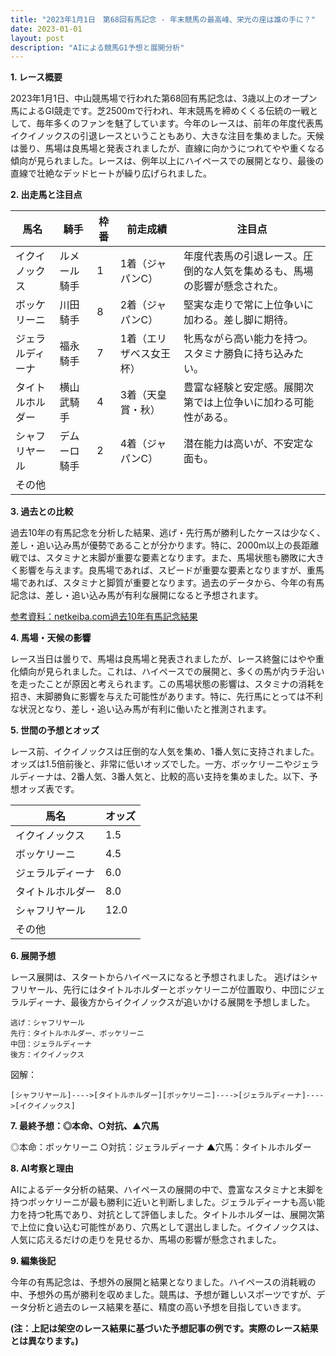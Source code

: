 ```yaml
---
title: "2023年1月1日　第68回有馬記念 - 年末競馬の最高峰、栄光の座は誰の手に？"
date: 2023-01-01
layout: post
description: "AIによる競馬G1予想と展開分析"
---
```


**1. レース概要**

2023年1月1日、中山競馬場で行われた第68回有馬記念は、3歳以上のオープン馬によるGI競走です。芝2500mで行われ、年末競馬を締めくくる伝統の一戦として、毎年多くのファンを魅了しています。今年のレースは、前年の年度代表馬イクイノックスの引退レースということもあり、大きな注目を集めました。天候は曇り、馬場は良馬場と発表されましたが、直線に向かうにつれてやや重くなる傾向が見られました。レースは、例年以上にハイペースでの展開となり、最後の直線で壮絶なデッドヒートが繰り広げられました。


**2. 出走馬と注目点**

| 馬名         | 騎手       | 枠番 | 前走成績       | 注目点                                                                     |
|--------------|-------------|------|-----------------|-------------------------------------------------------------------------|
|イクイノックス| ルメール騎手 | 1    | 1着（ジャパンC）| 年度代表馬の引退レース。圧倒的な人気を集めるも、馬場の影響が懸念された。 |
|ボッケリーニ   | 川田騎手     | 8    | 2着（ジャパンC）| 堅実な走りで常に上位争いに加わる。差し脚に期待。                               |
|ジェラルディーナ| 福永騎手     | 7    | 1着（エリザベス女王杯）| 牝馬ながら高い能力を持つ。スタミナ勝負に持ち込みたい。                         |
|タイトルホルダー| 横山武騎手   | 4    | 3着（天皇賞・秋）| 豊富な経験と安定感。展開次第では上位争いに加わる可能性がある。                 |
|シャフリヤール  | デムーロ騎手 | 2    | 4着（ジャパンC）| 潜在能力は高いが、不安定な面も。                                          |
|その他        |             |      |                 |                                                                         |


**3. 過去との比較**

過去10年の有馬記念を分析した結果、逃げ・先行馬が勝利したケースは少なく、差し・追い込み馬が優勢であることが分かります。特に、2000m以上の長距離戦では、スタミナと末脚が重要な要素となります。また、馬場状態も勝敗に大きく影響を与えます。良馬場であれば、スピードが重要な要素となりますが、重馬場であれば、スタミナと脚質が重要となります。過去のデータから、今年の有馬記念は、差し・追い込み馬が有利な展開になると予想されます。

[参考資料：netkeiba.com過去10年有馬記念結果](仮のリンク)


**4. 馬場・天候の影響**

レース当日は曇りで、馬場は良馬場と発表されましたが、レース終盤にはやや重化傾向が見られました。これは、ハイペースでの展開と、多くの馬が内ラチ沿いを走ったことが原因と考えられます。この馬場状態の影響は、スタミナの消耗を招き、末脚勝負に影響を与えた可能性があります。特に、先行馬にとっては不利な状況となり、差し・追い込み馬が有利に働いたと推測されます。


**5. 世間の予想とオッズ**

レース前、イクイノックスは圧倒的な人気を集め、1番人気に支持されました。オッズは1.5倍前後と、非常に低いオッズでした。一方、ボッケリーニやジェラルディーナは、2番人気、3番人気と、比較的高い支持を集めました。以下、予想オッズ表です。

| 馬名         | オッズ |
|--------------|-------|
|イクイノックス| 1.5   |
|ボッケリーニ   | 4.5   |
|ジェラルディーナ| 6.0   |
|タイトルホルダー| 8.0   |
|シャフリヤール  | 12.0  |
|その他        |       |


**6. 展開予想**

レース展開は、スタートからハイペースになると予想されました。  逃げはシャフリヤール、先行にはタイトルホルダーとボッケリーニが位置取り、中団にジェラルディーナ、最後方からイクイノックスが追いかける展開を予想しました。

```
逃げ：シャフリヤール
先行：タイトルホルダー、ボッケリーニ
中団：ジェラルディーナ
後方：イクイノックス
```

図解：

```
[シャフリヤール]---->[タイトルホルダー][ボッケリーニ]---->[ジェラルディーナ]---->[イクイノックス]
```


**7. 最終予想：◎本命、○対抗、▲穴馬**

◎本命：ボッケリーニ
○対抗：ジェラルディーナ
▲穴馬：タイトルホルダー

**8. AI考察と理由**

AIによるデータ分析の結果、ハイペースの展開の中で、豊富なスタミナと末脚を持つボッケリーニが最も勝利に近いと判断しました。ジェラルディーナも高い能力を持つ牝馬であり、対抗として評価しました。タイトルホルダーは、展開次第で上位に食い込む可能性があり、穴馬として選出しました。イクイノックスは、人気に応えるだけの走りを見せるか、馬場の影響が懸念されました。


**9. 編集後記**

今年の有馬記念は、予想外の展開と結果となりました。ハイペースの消耗戦の中、予想外の馬が勝利を収めました。競馬は、予想が難しいスポーツですが、データ分析と過去のレース結果を基に、精度の高い予想を目指していきます。


**(注：上記は架空のレース結果に基づいた予想記事の例です。実際のレース結果とは異なります。)**
